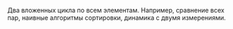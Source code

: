 Два вложенных цикла по всем элементам. Например, сравнение всех пар, наивные алгоритмы сортировки, динамика с двумя измерениями.